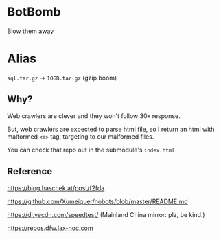 # BotBomb

Blow them away

# Alias

`sql.tar.gz` -> `10GB.tar.gz` (gzip boom) 

## Why?

Web crawlers are clever and they won't follow 30x response.

But, web crawlers are expected to parse html file, so I return an html with malformed `<a>` tag, targeting to our malformed files. 

You can check that repo out in the submodule's `index.html` 

## Reference

https://blog.haschek.at/post/f2fda

https://github.com/Xumeiquer/nobots/blob/master/README.md

https://dl.yecdn.com/speedtest/ (Mainland China mirror: plz, be kind.)

https://repos.dfw.lax-noc.com

